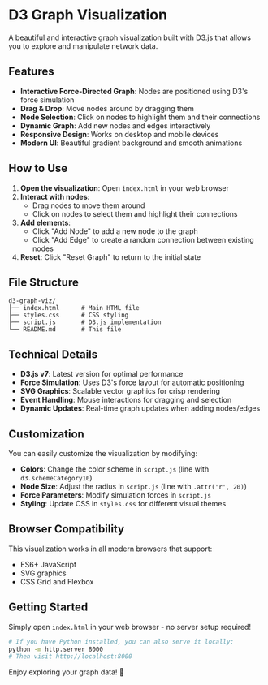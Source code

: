 # D3 Graph Visualization

A beautiful and interactive graph visualization built with D3.js that allows you to explore and manipulate network data.

## Features

- **Interactive Force-Directed Graph**: Nodes are positioned using D3's force simulation
- **Drag & Drop**: Move nodes around by dragging them
- **Node Selection**: Click on nodes to highlight them and their connections
- **Dynamic Graph**: Add new nodes and edges interactively
- **Responsive Design**: Works on desktop and mobile devices
- **Modern UI**: Beautiful gradient background and smooth animations

## How to Use

1. **Open the visualization**: Open `index.html` in your web browser
2. **Interact with nodes**: 
   - Drag nodes to move them around
   - Click on nodes to select them and highlight their connections
3. **Add elements**:
   - Click "Add Node" to add a new node to the graph
   - Click "Add Edge" to create a random connection between existing nodes
4. **Reset**: Click "Reset Graph" to return to the initial state

## File Structure

```
d3-graph-viz/
├── index.html      # Main HTML file
├── styles.css      # CSS styling
├── script.js       # D3.js implementation
└── README.md       # This file
```

## Technical Details

- **D3.js v7**: Latest version for optimal performance
- **Force Simulation**: Uses D3's force layout for automatic positioning
- **SVG Graphics**: Scalable vector graphics for crisp rendering
- **Event Handling**: Mouse interactions for dragging and selection
- **Dynamic Updates**: Real-time graph updates when adding nodes/edges

## Customization

You can easily customize the visualization by modifying:

- **Colors**: Change the color scheme in `script.js` (line with `d3.schemeCategory10`)
- **Node Size**: Adjust the radius in `script.js` (line with `.attr('r', 20)`)
- **Force Parameters**: Modify simulation forces in `script.js`
- **Styling**: Update CSS in `styles.css` for different visual themes

## Browser Compatibility

This visualization works in all modern browsers that support:
- ES6+ JavaScript
- SVG graphics
- CSS Grid and Flexbox

## Getting Started

Simply open `index.html` in your web browser - no server setup required!

```bash
# If you have Python installed, you can also serve it locally:
python -m http.server 8000
# Then visit http://localhost:8000
```

Enjoy exploring your graph data! 🚀 